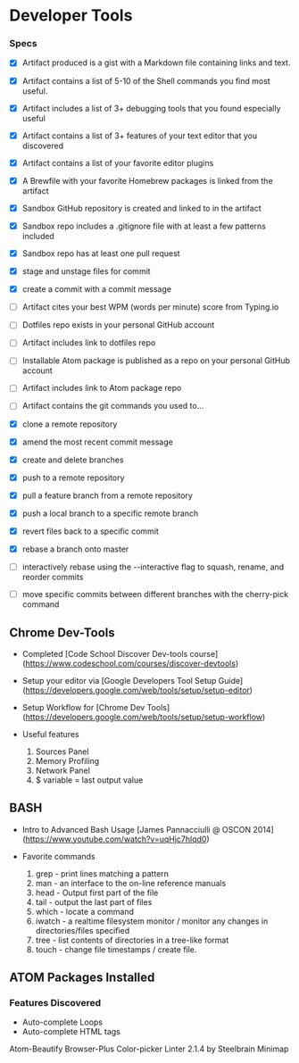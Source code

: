 # Developer Tools

### Specs
  * [x]  Artifact produced is a gist with a Markdown file containing links and text.
  * [x]  Artifact contains a list of 5-10 of the Shell commands you find most useful.
  * [x]  Artifact includes a list of 3+ debugging tools that you found especially useful
  * [x]  Artifact contains a list of 3+ features of your text editor that you discovered
  * [x]  Artifact contains a list of your favorite editor plugins
  * [x]  A Brewfile with your favorite Homebrew packages is linked from the artifact
  * [x]  Sandbox GitHub repository is created and linked to in the artifact
  * [x]  Sandbox repo includes a .gitignore file with at least a few patterns included
  * [x]  Sandbox repo has at least one pull request
  * [x]  stage and unstage files for commit
  * [x]  create a commit with a commit message

  * [ ]  Artifact cites your best WPM (words per minute) score from Typing.io
  * [ ]  Dotfiles repo exists in your personal GitHub account
  * [ ]  Artifact includes link to dotfiles repo
  * [ ]  Installable Atom package is published as a repo on your personal GitHub account
  * [ ]  Artifact includes link to Atom package repo
  * [ ]  Artifact contains the git commands you used to…
  * [x]  clone a remote repository
  * [x]  amend the most recent commit message
  * [x]  create and delete branches
  * [x]  push to a remote repository
  * [x]  pull a feature branch from a remote repository
  * [x]  push a local branch to a specific remote branch
  * [x]  revert files back to a specific commit
  * [x]  rebase a branch onto master
  * [ ]  interactively rebase using the --interactive flag to squash, rename, and reorder commits
  * [ ]  move specific commits between different branches with the cherry-pick command

## Chrome Dev-Tools

* Completed [Code School Discover Dev-tools course] (https://www.codeschool.com/courses/discover-devtools)

* Setup your editor via [Google Developers Tool Setup Guide] (https://developers.google.com/web/tools/setup/setup-editor)

* Setup Workflow for [Chrome Dev Tools] (https://developers.google.com/web/tools/setup/setup-workflow)

* Useful features
  1. Sources Panel
  2. Memory Profiling
  3. Network Panel
  4. $ variable = last output value

## BASH

* Intro to Advanced Bash Usage [James Pannacciulli @ OSCON 2014] (https://www.youtube.com/watch?v=uqHjc7hlqd0)

* Favorite commands
  1. grep - print lines matching a pattern
  2. man - an interface to the on-line reference manuals
  3. head - Output first part of the file
  4. tail - output the last part of files
  5. which - locate a command
  6. iwatch - a realtime filesystem monitor / monitor any changes in directories/files specified
  7. tree - list contents of directories in a tree-like format
  8. touch - change file timestamps / create file.


## ATOM Packages Installed

### Features Discovered
  * Auto-complete Loops
  * Auto-complete HTML tags

Atom-Beautify
Browser-Plus
Color-picker
Linter 2.1.4 by Steelbrain
Minimap
